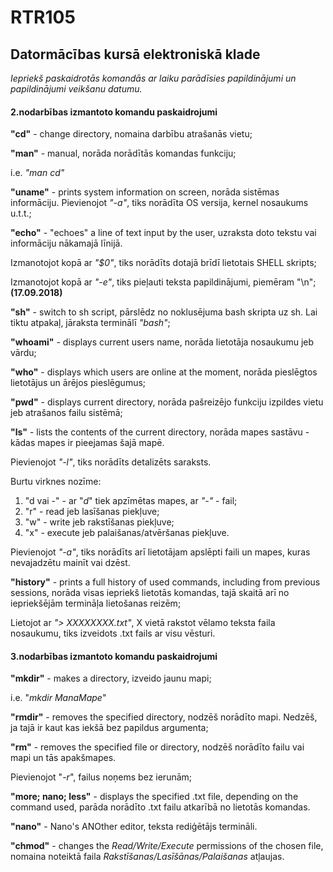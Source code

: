 # RTR105
## Datormācības kursā elektroniskā klade


_Iepriekš paskaidrotās komandās ar laiku parādīsies papildinājumi un papildinājumi veikšanu datumu._


#### 2.nodarbības izmantoto komandu paskaidrojumi
**"cd"** - change directory, nomaina darbību atrašanās vietu;

**"man"** - manual, norāda norādītās komandas funkciju;

  i.e. _"man cd"_
  
  
**"uname"** - prints system information on screen, norāda sistēmas informāciju. 
Pievienojot _"-a"_, tiks norādīta OS versija, kernel nosaukums u.t.t.;


**"echo"** - "echoes" a line of text input by the user, uzraksta doto tekstu vai informāciju nākamajā līnijā. 


Izmanotojot kopā ar _"$0"_, tiks norādīts dotajā brīdī lietotais SHELL skripts;

Izmanotojot kopā ar _"-e"_, tiks pieļauti teksta papildinājumi, piemēram "\n";**(17.09.2018)**



**"sh"** - switch to sh script, pārslēdz no noklusējuma bash skripta uz sh. Lai tiktu atpakaļ, jāraksta terminālī _"bash"_;

**"whoami"** - displays current users name, norāda lietotāja nosaukumu jeb vārdu;

**"who"** - displays which users are online at the moment, norāda pieslēgtos lietotājus un ārējos pieslēgumus;

**"pwd"** - displays current directory, norāda pašreizējo funkciju izpildes vietu jeb atrašanos failu sistēmā;

**"ls"** - lists the contents of the current directory, norāda mapes sastāvu - kādas mapes ir pieejamas šajā mapē.

  Pievienojot _"-l"_, tiks norādīts detalizēts saraksts. 
  
  Burtu virknes nozīme: 
  
   1. "d vai -" - ar "_d_" tiek apzīmētas mapes, ar _"-"_ - fail;
   2. "r" - read jeb lasīšanas piekļuve;
   3. "w" - write jeb rakstīšanas piekļuve;
   4. "x" - execute jeb palaišanas/atvēršanas piekļuve.
    
  
  Pievienojot _"-a"_, tiks norādīts arī lietotājam apslēpti faili un mapes, kuras nevajadzētu mainīt vai dzēst.


**"history"** - prints a full history of used commands, including from previous sessions, norāda visas iepriekš lietotās komandas, tajā skaitā arī no iepriekšējām termināļa lietošanas reizēm;


  Lietojot ar _"> XXXXXXXX.txt"_, X vietā rakstot vēlamo teksta faila nosaukumu, tiks izveidots .txt fails ar visu vēsturi.



#### 3.nodarbības izmantoto komandu paskaidrojumi


**"mkdir"** - makes a directory, izveido jaunu mapi;


  i.e. "_mkdir ManaMape_"


**"rmdir"** - removes the specified directory, nodzēš norādīto mapi. Nedzēš, ja tajā ir kaut kas iekšā bez papildus argumenta;


**"rm"** -  removes the specified file or directory, nodzēš norādīto failu vai mapi un tās apakšmapes. 

  
  Pievienojot "_-r_", failus noņems bez ierunām;


**"more; nano; less"** - displays the specified .txt file, depending on the command used, parāda norādīto .txt failu atkarībā no lietotās komandas.

  **"nano"** - Nano's ANOther editor, teksta rediģētājs termināli.
  

**"chmod"** - changes the _Read/Write/Execute_ permissions of the chosen file, nomaina noteiktā faila _Rakstīšanas/Lasīšānas/Palaišanas_ atļaujas.
